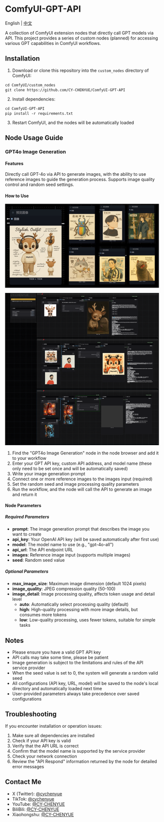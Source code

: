 # ComfyUI-GPT-API

English | [中文](README.md)

A collection of ComfyUI extension nodes that directly call GPT models via API. This project provides a series of custom nodes (planned) for accessing various GPT capabilities in ComfyUI workflows.

## Installation

1. Download or clone this repository into the `custom_nodes` directory of ComfyUI:
```
cd ComfyUI/custom_nodes
git clone https://github.com/CY-CHENYUE/ComfyUI-GPT-API
```

2. Install dependencies:
```
cd ComfyUI-GPT-API
pip install -r requirements.txt
```

3. Restart ComfyUI, and the nodes will be automatically loaded

## Node Usage Guide

### GPT4o Image Generation

#### Features

Directly call GPT-4o via API to generate images, with the ability to use reference images to guide the generation process. Supports image quality control and random seed settings.

#### How to Use

![alt text](image/标记与吉卜力.jpg)

![workflow example](workflow/ComfyUI-GPT-API.png)



1. Find the "GPT4o Image Generation" node in the node browser and add it to your workflow
2. Enter your GPT API key, custom API address, and model name (these only need to be set once and will be automatically saved)
3. Write your image generation prompt
4. Connect one or more reference images to the images input (required)
5. Set the random seed and image processing quality parameters
6. Run the workflow, and the node will call the API to generate an image and return it

#### Node Parameters

##### Required Parameters
- **prompt**: The image generation prompt that describes the image you want to create
- **api_key**: Your OpenAI API key (will be saved automatically after first use)
- **model**: The model name to use (e.g., "gpt-4o-all")
- **api_url**: The API endpoint URL
- **images**: Reference image input (supports multiple images)
- **seed**: Random seed value

##### Optional Parameters
- **max_image_size**: Maximum image dimension (default 1024 pixels)
- **image_quality**: JPEG compression quality (50-100)
- **image_detail**: Image processing quality, affects token usage and detail level
  - **auto**: Automatically select processing quality (default)
  - **high**: High-quality processing with more image details, but consumes more tokens
  - **low**: Low-quality processing, uses fewer tokens, suitable for simple tasks

## Notes

- Please ensure you have a valid GPT API key
- API calls may take some time, please be patient
- Image generation is subject to the limitations and rules of the API service provider
- When the seed value is set to 0, the system will generate a random valid seed
- All configurations (API key, URL, model) will be saved to the node's local directory and automatically loaded next time
- User-provided parameters always take precedence over saved configurations

## Troubleshooting

If you encounter installation or operation issues:

1. Make sure all dependencies are installed
2. Check if your API key is valid
3. Verify that the API URL is correct
4. Confirm that the model name is supported by the service provider
5. Check your network connection
6. Review the "API Respond" information returned by the node for detailed error messages

## Contact Me

- X (Twitter): [@cychenyue](https://x.com/cychenyue)
- TikTok: [@cychenyue](https://www.tiktok.com/@cychenyue)
- YouTube: [@CY-CHENYUE](https://www.youtube.com/@CY-CHENYUE)
- BiliBili: [@CY-CHENYUE](https://space.bilibili.com/402808950)
- Xiaohongshu: [@CY-CHENYUE](https://www.xiaohongshu.com/user/profile/6360e61f000000001f01bda0) 